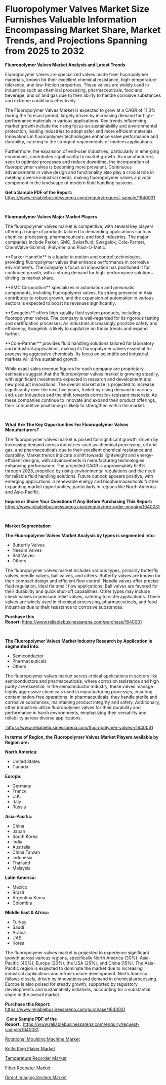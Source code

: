 <p><h1>Fluoropolymer Valves Market Size Furnishes Valuable Information Encompassing Market Share, Market Trends, and Projections Spanning from 2025 to 2032</h1></p><p><strong>Fluoropolymer Valves Market Analysis and Latest Trends</strong></p>
<p><p>Fluoropolymer valves are specialized valves made from fluoropolymer materials, known for their excellent chemical resistance, high-temperature tolerance, and low-friction properties. These valves are widely used in industries such as chemical processing, pharmaceuticals, food and beverage, and oil and gas due to their ability to handle corrosive substances and extreme conditions effectively.</p><p>The Fluoropolymer Valves Market is expected to grow at a CAGR of 11.3% during the forecast period, largely driven by increasing demand for high-performance materials in various applications. Key trends influencing market growth include the rising focus on sustainability and environmental protection, leading industries to adopt safer and more efficient materials. Innovations in fluoropolymer technologies enhance valve performance and durability, catering to the stringent requirements of modern applications.</p><p>Furthermore, the expansion of end-user industries, particularly in emerging economies, contributes significantly to market growth. As manufacturers seek to optimize processes and reduce downtime, the incorporation of fluoropolymer valves is becoming more prevalent. Continuous advancements in valve design and functionality also play a crucial role in meeting diverse industrial needs, making fluoropolymer valves a pivotal component in the landscape of modern fluid handling systems.</p></p>
<p><strong>Get a Sample PDF of the Report:&nbsp;</strong> <a href="https://www.reliablebusinessarena.com/enquiry/request-sample/1640031?utm_campaign=1892&utm_medium=2&utm_source=Github&utm_content=ia&utm_term=11042025&utm_id=fluoropolymer-valves">https://www.reliablebusinessarena.com/enquiry/request-sample/1640031</a></p>
<p>&nbsp;</p>
<p><strong>Fluoropolymer Valves Major Market Players</strong></p>
<p><p>The fluoropolymer valves market is competitive, with several key players offering a range of products tailored to demanding applications such as chemical processing, pharmaceuticals, and food industries. The major companies include Parker, SMC, Swissfluid, Swagelok, Cole-Parmer, ChemValve-Schmid, iPolymer, and Plast-O-Matic.</p><p>**Parker Hannifin** is a leader in motion and control technologies, providing fluoropolymer valves that enhance performance in corrosive environments. The company's focus on innovation has positioned it for continued growth, with a strong demand for high-performance solutions driving its market share.</p><p>**SMC Corporation** specializes in automation and pneumatic components, including fluoropolymer valves. Its strong presence in Asia contributes to robust growth, and the expansion of automation in various sectors is expected to boost its revenues significantly.</p><p>**Swagelok** offers high-quality fluid system products, including fluoropolymer valves. The company is well-regarded for its rigorous testing and certification processes. As industries increasingly prioritize safety and efficiency, Swagelok is likely to capitalize on those trends and expand further.</p><p>**Cole-Parmer** provides fluid handling solutions tailored for laboratory and industrial applications, making its fluoropolymer valves essential for processing aggressive chemicals. Its focus on scientific and industrial markets will drive sustained growth.</p><p>While exact sales revenue figures for each company are proprietary, estimates suggest that the fluoropolymer valves market is growing steadily, with significant investments expected in research and development and new product innovations. The overall market size is projected to increase significantly over the next five years, fueled by rising demand in various end-user industries and the shift towards corrosion-resistant materials. As these companies continue to innovate and expand their product offerings, their competitive positioning is likely to strengthen within the market.</p></p>
<p>&nbsp;</p>
<p><strong>What Are The Key Opportunities For Fluoropolymer Valves Manufacturers?</strong></p>
<p><p>The fluoropolymer valves market is poised for significant growth, driven by increasing demand across industries such as chemical processing, oil and gas, and pharmaceuticals due to their excellent chemical resistance and durability. Market trends indicate a shift towards lightweight and energy-efficient designs, with advancements in manufacturing technologies enhancing performance. The projected CAGR is approximately 6-8% through 2028, propelled by rising environmental regulations and the need for reliable fluid handling solutions. Future outlook appears positive, with emerging applications in renewable energy and biopharmaceuticals further expanding market opportunities, particularly in regions like North America and Asia-Pacific.</p></p>
<p><strong>Inquire or Share Your Questions If Any Before Purchasing This Report:</strong> <a href="https://www.reliablebusinessarena.com/enquiry/pre-order-enquiry/1640031?utm_campaign=1892&utm_medium=2&utm_source=Github&utm_content=ia&utm_term=11042025&utm_id=fluoropolymer-valves">https://www.reliablebusinessarena.com/enquiry/pre-order-enquiry/1640031</a></p>
<p>&nbsp;</p>
<p><strong>Market Segmentation</strong></p>
<p><strong>The Fluoropolymer Valves Market Analysis by types is segmented into:</strong></p>
<p><ul><li>Butterfly Valves</li><li>Needle Valves</li><li>Ball Valves</li><li>Others</li></ul></p>
<p><p>The fluoropolymer valves market includes various types, primarily butterfly valves, needle valves, ball valves, and others. Butterfly valves are known for their compact design and efficient flow control. Needle valves offer precise fluid regulation, ideal for small flow applications. Ball valves are favored for their durability and quick shut-off capabilities. Other types may include check valves or pressure relief valves, catering to niche applications. These valves are widely used in chemical processing, pharmaceuticals, and food industries due to their resistance to corrosive substances.</p></p>
<p><strong>Purchase this Report:&nbsp;</strong><a href="https://www.reliablebusinessarena.com/purchase/1640031?utm_campaign=1892&utm_medium=2&utm_source=Github&utm_content=ia&utm_term=11042025&utm_id=fluoropolymer-valves">https://www.reliablebusinessarena.com/purchase/1640031</a></p>
<p>&nbsp;</p>
<p><strong>The Fluoropolymer Valves Market Industry Research by Application is segmented into:</strong></p>
<p><ul><li>Semiconductor</li><li>Pharmaceuticals</li><li>Others</li></ul></p>
<p><p>The fluoropolymer valves market serves critical applications in sectors like semiconductors and pharmaceuticals, where corrosion resistance and high purity are essential. In the semiconductor industry, these valves manage highly aggressive chemicals used in manufacturing processes, ensuring contamination-free operations. In pharmaceuticals, they handle sterile and corrosive substances, maintaining product integrity and safety. Additionally, other industries utilize fluoropolymer valves for their durability and performance in harsh environments, emphasizing their versatility and reliability across diverse applications.</p></p>
<p><a href="https://www.reliablebusinessarena.com/fluoropolymer-valves-r1640031?utm_campaign=1892&utm_medium=2&utm_source=Github&utm_content=ia&utm_term=11042025&utm_id=fluoropolymer-valves">&nbsp;https://www.reliablebusinessarena.com/fluoropolymer-valves-r1640031</a></p>
<p><strong>In terms of Region, the Fluoropolymer Valves Market Players available by Region are:</strong></p>
<p>
    <p> <strong> North America: </strong>
        <ul>
            <li>United States</li>
            <li>Canada</li>
        </ul>
        </p> 
    <p> <strong> Europe: </strong>
        <ul>
            <li>Germany</li>
            <li>France</li>
            <li>U.K.</li>
            <li>Italy</li>
            <li>Russia</li>
        </ul>
        </p> 
    <p> <strong> Asia-Pacific: </strong>
        <ul>
            <li>China</li>
            <li>Japan</li>
            <li>South Korea</li>
            <li>India</li>
            <li>Australia</li>
            <li>China Taiwan</li>
            <li>Indonesia</li>
            <li>Thailand</li>
            <li>Malaysia</li>
        </ul>
        </p> 
    <p> <strong> Latin America: </strong>
        <ul>
            <li>Mexico</li>
            <li>Brazil</li>
            <li>Argentina Korea</li>
            <li>Colombia</li>
        </ul>
        </p> 
    <p> <strong> Middle East & Africa: </strong>
        <ul>
            <li>Turkey</li>
            <li>Saudi</li>
            <li>Arabia</li>
            <li>UAE</li>
            <li>Korea</li>
        </ul>
    </p>
    </p>
<p><p>The fluoropolymer valves market is projected to experience significant growth across various regions, specifically North America (30%), Asia-Pacific (40%), Europe (20%), the USA (25%), and China (15%). The Asia-Pacific region is expected to dominate the market due to increasing industrial applications and infrastructure development. North America follows closely, driven by innovations and demand in chemical processing. Europe is also poised for steady growth, supported by regulatory developments and sustainability initiatives, accounting for a substantial share in the overall market.</p></p>
<p><strong>Purchase this Report: </strong><a href="https://www.reliablebusinessarena.com/purchase/1640031?utm_campaign=1892&utm_medium=2&utm_source=Github&utm_content=ia&utm_term=11042025&utm_id=fluoropolymer-valves">https://www.reliablebusinessarena.com/purchase/1640031</a></p>
<p>&nbsp;<strong>Get a Sample PDF of the Report:&nbsp;&nbsp;</strong><a href="https://www.reliablebusinessarena.com/enquiry/request-sample/1640031?utm_campaign=1892&utm_medium=2&utm_source=Github&utm_content=ia&utm_term=11042025&utm_id=fluoropolymer-valves">https://www.reliablebusinessarena.com/enquiry/request-sample/1640031</a></p>
<p><strong></strong></p>
<p><p><a href="https://github.com/wycheelwayeu/Market-Research-Report-List-1/blob/main/rotational-moulding-machine-market.md?utm_campaign=1892&utm_medium=2&utm_source=Github&utm_content=ia&utm_term=11042025&utm_id=fluoropolymer-valves">Rotational Moulding Machine Market</a></p><p><a href="https://github.com/lazloklitz2e/Market-Research-Report-List-1/blob/main/knife-ring-flaker-market.md?utm_campaign=1892&utm_medium=2&utm_source=Github&utm_content=ia&utm_term=11042025&utm_id=fluoropolymer-valves">Knife Ring Flaker Market</a></p><p><a href="https://github.com/auriashetzxj/Market-Research-Report-List-1/blob/main/temperature-recorder-market.md?utm_campaign=1892&utm_medium=2&utm_source=Github&utm_content=ia&utm_term=11042025&utm_id=fluoropolymer-valves">Temperature Recorder Market</a></p><p><a href="https://github.com/pezezlarue7h/Market-Research-Report-List-1/blob/main/fiber-recoater-market.md?utm_campaign=1892&utm_medium=2&utm_source=Github&utm_content=ia&utm_term=11042025&utm_id=fluoropolymer-valves">Fiber Recoater Market</a></p><p><a href="https://github.com/rueffmuoloqw/Market-Research-Report-List-1/blob/main/direct-imaging-system-market.md?utm_campaign=1892&utm_medium=2&utm_source=Github&utm_content=ia&utm_term=11042025&utm_id=fluoropolymer-valves">Direct Imaging System Market</a></p></p>